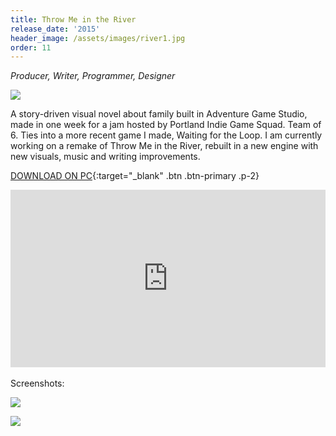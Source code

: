 ```yaml
---
title: Throw Me in the River
release_date: '2015'
header_image: /assets/images/river1.jpg
order: 11
---
```

_Producer, Writer, Programmer, Designer_

![](/assets/images/river2.jpg)

A story-driven visual novel about family built in Adventure Game Studio, made in one week for a jam hosted by Portland Indie Game Squad. Team of 6. Ties into a more recent game I made, Waiting for the Loop. I am currently working on a remake of Throw Me in the River, rebuilt in a new engine with new visuals, music and writing improvements.

[DOWNLOAD ON PC](http://www.adventuregamestudio.co.uk/site/games/game/1943/){:target="_blank" .btn .btn-primary .p-2}

<style>.embed-container { position: relative; padding-bottom: 56.25%; height: 0; overflow: hidden; max-width: 100%; } .embed-container iframe, .embed-container object, .embed-container embed { position: absolute; top: 0; left: 0; width: 100%; height: 100%; }</style><div class='embed-container'><iframe src='https://player.vimeo.com/video/139042348' frameborder='0' webkitAllowFullScreen mozallowfullscreen allowFullScreen></iframe></div>

<br>
Screenshots:

![](/assets/images/river3.jpg)

![](/assets/images/river4.jpg)

